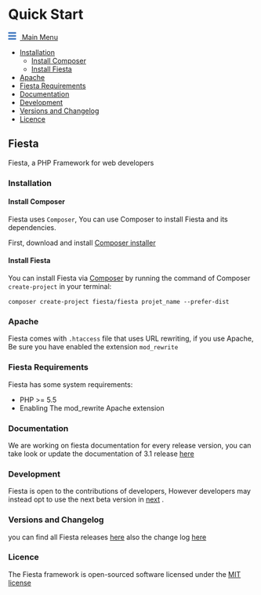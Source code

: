 # Quick Start

[![alt return](https://raw.githubusercontent.com/fiesta-framework/Art/master/Resources/signs.png) Main Menu](https://github.com/fiesta-framework/Docs/tree/3.2/#index)

- [Installation](#installation)
	- [Install Composer](#install-composer)
	- [Install Fiesta](#install-fiesta)
- [Apache](#apache)
- [Fiesta Requirements](#fiesta-requirements)
- [Documentation](#documentation)
- [Development](#development)
- [Versions and Changelog](#versions-and-changelog)
- [Licence](#licence)

## Fiesta

Fiesta, a PHP Framework for web developers

### Installation

#### Install Composer

Fiesta uses `Composer`, You can use Composer  to install Fiesta and its dependencies.

First, download and install [Composer installer](https://getcomposer.org/)

#### Install Fiesta

You can install Fiesta via [Composer](https://getcomposer.org/) by running the command of Composer `create-project` in your terminal:

	composer create-project fiesta/fiesta projet_name --prefer-dist


###  Apache

Fiesta comes with `.htaccess` file that uses URL rewriting, if you use Apache, Be sure you have enabled the extension `mod_rewrite`


### Fiesta Requirements

Fiesta has some system requirements:
* PHP >= 5.5
* Enabling The mod_rewrite Apache extension


### Documentation

We are working on fiesta documentation for every release version, you can take look or update the documentation of 3.1 release [here](https://github.com/fiesta-framework/Docs/tree/3.1)


### Development

Fiesta is open to the contributions of developers, However developers may instead opt to use the next beta version in [next](https://github.com/fiesta-framework/Fiesta/tree/next) .


### Versions and Changelog

you can find all Fiesta releases [here](https://github.com/fiesta-framework/Fiesta/releases) also the change log [here](https://github.com/fiesta-framework/Fiesta/blob/master/changes.md)


### Licence

The Fiesta framework is open-sourced software licensed under the [MIT license](http://opensource.org/licenses/MIT)
